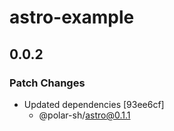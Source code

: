 # astro-example

## 0.0.2

### Patch Changes

- Updated dependencies [93ee6cf]
  - @polar-sh/astro@0.1.1
